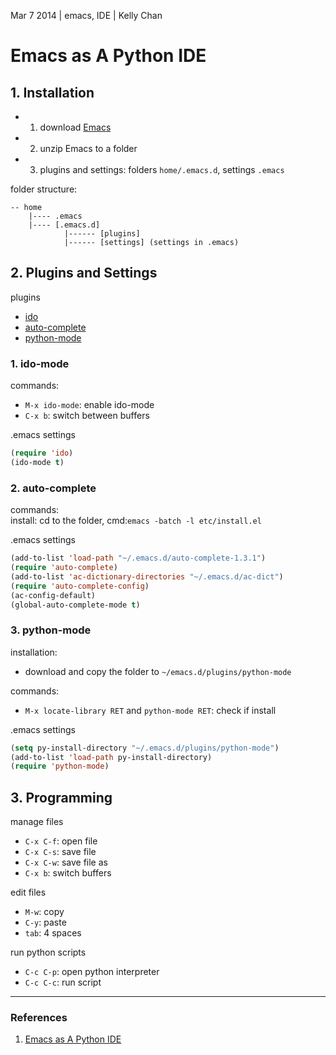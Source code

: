 Mar 7 2014 | emacs, IDE | Kelly Chan
# Emacs as A Python IDE

## 1. Installation

- 1. download [Emacs](http://ftp.gnu.org/gnu/emacs/windows/)
- 2. unzip Emacs to a folder
- 3. plugins and settings: folders `home/.emacs.d`, settings `.emacs`

folder structure:
```
-- home
    |---- .emacs
    |---- [.emacs.d]
            |------ [plugins]
            |------ [settings] (settings in .emacs)
```

## 2. Plugins and Settings

plugins
- [ido](http://www.emacswiki.org/emacs/InteractivelyDoThings)
- [auto-complete](http://www.emacswiki.org/emacs/AutoComplete)
- [python-mode](https://launchpad.net/python-mode)

### 1. ido-mode

commands:  
- `M-x ido-mode`: enable ido-mode
- `C-x b`: switch between buffers

.emacs settings
```lisp
(require 'ido)
(ido-mode t)
```

### 2. auto-complete

commands:  
install: cd to the folder, cmd:`emacs -batch -l etc/install.el`  

.emacs settings
```lisp
(add-to-list 'load-path "~/.emacs.d/auto-complete-1.3.1")
(require 'auto-complete)
(add-to-list 'ac-dictionary-directories "~/.emacs.d/ac-dict")
(require 'auto-complete-config)
(ac-config-default)
(global-auto-complete-mode t)
```

### 3. python-mode

installation:
- download and copy the folder to `~/emacs.d/plugins/python-mode`

commands:
- `M-x locate-library RET` and `python-mode RET`: check if install

.emacs settings
```lisp
(setq py-install-directory "~/.emacs.d/plugins/python-mode")
(add-to-list 'load-path py-install-directory)
(require 'python-mode)
```

## 3. Programming

manage files
- `C-x C-f`: open file
- `C-x C-s`: save file
- `C-x C-w`: save file as
- `C-x b`: switch buffers

edit files
- `M-w`: copy
- `C-y`: paste
- `tab`: 4 spaces

run python scripts
- `C-c C-p`: open python interpreter
- `C-c C-c`: run script


---
### References
1. [Emacs as A Python IDE](http://www.jesshamrick.com/2012/09/18/emacs-as-a-python-ide/)
